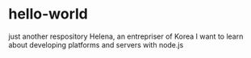 # hello-world
just another respository
Helena, an entrepriser of Korea
I want to learn about developing platforms and servers with node.js
